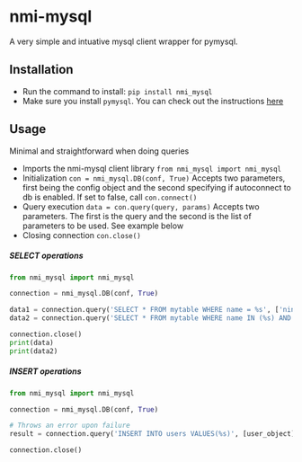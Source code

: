 nmi-mysql
=======================

A very simple and intuative mysql client wrapper for pymysql.

## Installation


- Run the command to install: `pip install nmi_mysql`
- Make sure you install `pymysql`. You can check out the instructions [here](http://www.pymysql.org/)

## Usage
Minimal and straightforward when doing queries
- Imports the nmi-mysql client library
    `from nmi_mysql import nmi_mysql`
- Initialization
    `con = nmi_mysql.DB(conf, True)`
    Accepts two parameters, first being the config object and the second specifying if autoconnect to db is enabled. If set to false, call `con.connect()` 
- Query execution
    `data = con.query(query, params)`
    Accepts two parameters. The first is the query and the second is the list of parameters to be used. See example below
- Closing connection
    `con.close()`


##### SELECT operations
```python
from nmi_mysql import nmi_mysql

connection = nmi_mysql.DB(conf, True)

data1 = connection.query('SELECT * FROM mytable WHERE name = %s', ['ninz'])
data2 = connection.query('SELECT * FROM mytable WHERE name IN (%s) AND age = %s', [['john', 'doe'], 10])

connection.close()
print(data)
print(data2)

```

##### INSERT operations
```python
from nmi_mysql import nmi_mysql

connection = nmi_mysql.DB(conf, True)

# Throws an error upon failure
result = connection.query('INSERT INTO users VALUES(%s)', [user_object])

connection.close()
```